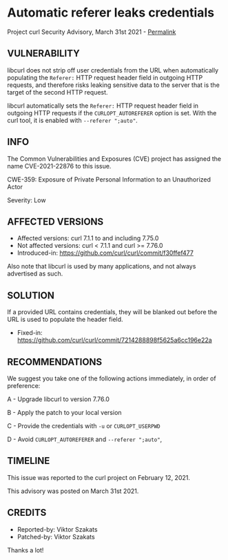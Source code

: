 Automatic referer leaks credentials
===================================

Project curl Security Advisory, March 31st 2021 -
[Permalink](https://curl.se/docs/CVE-2021-22876.html)

VULNERABILITY
-------------

libcurl does not strip off user credentials from the URL when automatically
populating the `Referer:` HTTP request header field in outgoing HTTP requests,
and therefore risks leaking sensitive data to the server that is the target of
the second HTTP request.

libcurl automatically sets the `Referer:` HTTP request header field in
outgoing HTTP requests if the `CURLOPT_AUTOREFERER` option is set. With the
curl tool, it is enabled with `--referer ";auto"`.

INFO
----

The Common Vulnerabilities and Exposures (CVE) project has assigned the name
CVE-2021-22876 to this issue.

CWE-359: Exposure of Private Personal Information to an Unauthorized Actor

Severity: Low

AFFECTED VERSIONS
-----------------

- Affected versions: curl 7.1.1 to and including 7.75.0
- Not affected versions: curl < 7.1.1 and curl >= 7.76.0
- Introduced-in: https://github.com/curl/curl/commit/f30ffef477

Also note that libcurl is used by many applications, and not always
advertised as such.

SOLUTION
------------

If a provided URL contains credentials, they will be blanked out before the
URL is used to populate the header field.

- Fixed-in: https://github.com/curl/curl/commit/7214288898f5625a6cc196e22a

RECOMMENDATIONS
--------------

We suggest you take one of the following actions immediately, in order of
preference:

 A - Upgrade libcurl to version 7.76.0

 B - Apply the patch to your local version

 C - Provide the credentials with `-u` or `CURLOPT_USERPWD`

 D - Avoid `CURLOPT_AUTOREFERER` and `--referer ";auto"`,

TIMELINE
--------

This issue was reported to the curl project on February 12, 2021.

This advisory was posted on March 31st 2021.

CREDITS
-------

- Reported-by: Viktor Szakats
- Patched-by: Viktor Szakats

Thanks a lot!
